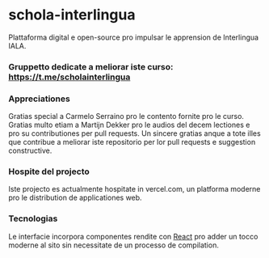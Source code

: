 # schola-interlingua
Plattaforma digital e open-source pro impulsar le apprension de Interlingua IALA.

### Gruppetto dedicate a meliorar iste curso: https://t.me/scholainterlingua

### Appreciationes
Gratias special a Carmelo Serraino pro le contento fornite pro le curso.
Gratias multo etiam a Martijn Dekker pro le audios del decem lectiones e pro su contributiones per pull requests.
Un sincere gratias anque a tote illes que contribue a meliorar iste repositorio per lor pull requests e suggestion constructive.


### Hospite del projecto
Iste projecto es actualmente hospitate in vercel.com, un platforma moderne pro le distribution de applicationes web.

### Tecnologias
Le interfacie incorpora componentes rendite con [React](https://reactjs.org) pro adder un tocco moderne al sito sin necessitate de un processo de compilation.
